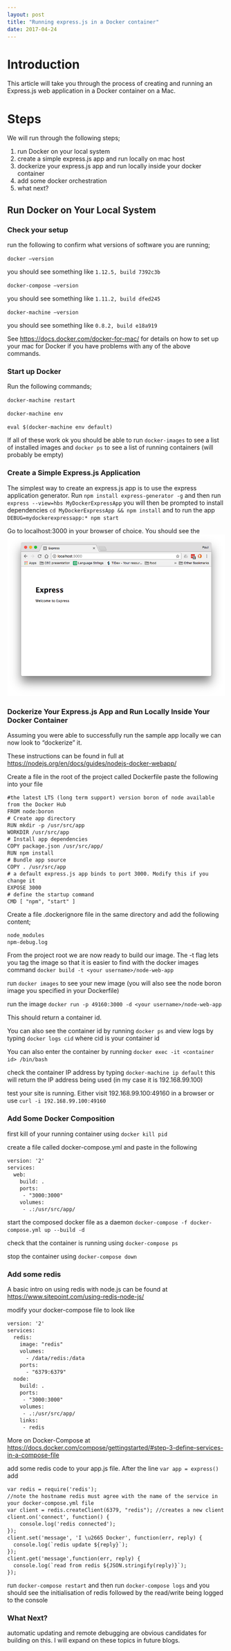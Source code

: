 ```yaml
---
layout: post
title: "Running express.js in a Docker container"
date: 2017-04-24
---
```

# Introduction

This article will take you through the process of creating and running an Express.js web application in a Docker container on a Mac.

# Steps

We will run through the following steps;
1. run Docker on your local system
2. create a simple express.js app and run locally on mac host
3. dockerize your express.js app and run locally inside your docker container
4. add some docker orchestration
5. what next?


## Run Docker on Your Local System

### Check your setup

run the following to confirm what versions of software you are running;

`docker —version`


you should see something like `1.12.5, build 7392c3b`


`docker-compose —version`


you should see something like `1.11.2, build dfed245`


`docker-machine —version`


you should see something like `0.8.2, build e18a919`


See <https://docs.docker.com/docker-for-mac/> for details on how to set up your mac for Docker if you have problems with any of the above commands.

### Start up Docker

Run the following commands;

`docker-machine restart`


`docker-machine env`


`eval $(docker-machine env default)`


If all of these work ok you should be able to run `docker-images` to see a list of installed images and `docker ps` to see a list of running containers (will probably be empty)

### Create a Simple Express.js Application

The simplest way to create an express.js app is to use the express application generator.  Run `npm install express-generator -g` and then run `express --view=hbs MyDockerExpressApp` you will then be prompted to install dependencies `cd MyDockerExpressApp && npm install` and to run the app `DEBUG=mydockerexpressapp:* npm start`

Go to localhost:3000 in your browser of choice.  You should see the ![standard Express.js landing page](/images/expresswithdocker.png)

### Dockerize Your Express.js App and Run Locally Inside Your Docker Container

Assuming you were able to successfully run the sample app locally we can now look to “dockerize” it.

These instructions can be found in full at https://nodejs.org/en/docs/guides/nodejs-docker-webapp/


Create a file in the root of the project called Dockerfile
paste the following into your file

```
#the latest LTS (long term support) version boron of node available from the Docker Hub
FROM node:boron
# Create app directory
RUN mkdir -p /usr/src/app
WORKDIR /usr/src/app
# Install app dependencies
COPY package.json /usr/src/app/
RUN npm install
# Bundle app source
COPY . /usr/src/app
# a default express.js app binds to port 3000. Modify this if you change it
EXPOSE 3000
# define the startup command
CMD [ "npm", "start" ]
```


Create a file .dockerignore file in the same directory and add the following content;

```
node_modules
npm-debug.log
```

From the project root we are now ready to build our image.  The -t flag lets you tag the image so that it is easier to find with the docker images command `docker build -t <your username>/node-web-app`


run `docker images` to see your new image (you will also see the node boron image you specified in your Dockerfile)

run the image `docker run -p 49160:3000 -d <your username>/node-web-app`

This should return a container id.

You can also see the container id by running `docker ps` and view logs by typing
`docker logs cid` where cid is your container id

You can also enter the container by running `docker exec -it <container id> /bin/bash`

check the container IP address by typing `docker-machine ip default` this will return the IP address being used (in my case it is 192.168.99.100)

test your site is running.  Either visit 192.168.99.100:49160 in a browser or use `curl -i 192.168.99.100:49160`

### Add Some Docker Composition
first kill of your running container using `docker kill pid`

create a file called docker-compose.yml and paste in the following
```
version: '2'
services:
  web:
    build: .
    ports:
     - "3000:3000"
    volumes:
     - .:/usr/src/app/
```


start the composed docker file as a daemon `docker-compose -f docker-compose.yml up --build -d`

check that the container is running using `docker-compose ps`

stop the container using `docker-compose down`


### Add some redis

A basic intro on using redis with node.js can be found at
https://www.sitepoint.com/using-redis-node-js/

modify your docker-compose file to look like
```
version: '2'
services:
  redis:
    image: "redis"
    volumes:
      - /data/redis:/data
    ports:
      - "6379:6379"
  node:
    build: .
    ports:
     - "3000:3000"
    volumes:
     - .:/usr/src/app/
    links:
     - redis
```

More on Docker-Compose at
https://docs.docker.com/compose/gettingstarted/#step-3-define-services-in-a-compose-file

add some redis code to your app.js file.  After the line `var app = express()` add
```
var redis = require('redis');
//note the hostname redis must agree with the name of the service in your docker-compose.yml file
var client = redis.createClient(6379, "redis"); //creates a new client
client.on('connect', function() {
    console.log('redis connected');
});
client.set('message', 'I \u2665 Docker', function(err, reply) {
  console.log(`redis update ${reply}`);
});
client.get('message',function(err, reply) {
  console.log(`read from redis ${JSON.stringify(reply)}`);
});
```

run `docker-compose restart` and then run `docker-compose logs` and you should see the initialisation of redis followed by the read/write being logged to the console

### What Next?
automatic updating and remote debugging are obvious candidates for building on this. I will expand on these topics in future blogs.
